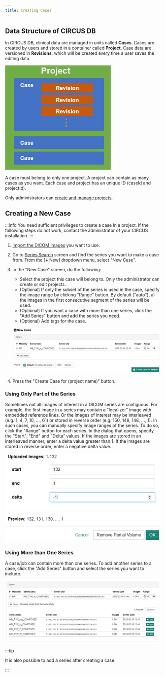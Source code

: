 ```yaml
---
title: Creating Cases
---
```


## Data Structure of CIRCUS DB

In CIRCUS DB, clinical data are managed in units called **Cases**. Cases are created by users and stored in a container called **Project**. Case data are versioned in **Revisions**, which will be created every time a user saves the editing data.

![Projects, Cases and Revisions](./db-data-structure.png)

A case must belong to only one project. A project can contain as many cases as you want. Each case and project has an unique ID (caseId and projectId).

Only administrators can [create and manage projects](../admin/project-settings.md).

## Creating a New Case

:::info
You need sufficient privileges to create a case in a project. If the following steps do not work, contact the administrator of your CIRCUS installation.
:::

1. [Import the DICOM images](./series-import.md) you want to use.

1. Go to [Series Search](./series-search.md) screen and find the series you want to make a case from. From the [+ New] dropdown menu, select "New Case".

1. In the "New Case" screen, do the following:

   - Select the project this case will belong to. Only the administrator can create or edit projects.
   - (Optional) If only the subset of the series is used in the case, specify the image range by clicking "Range" button. By default ("auto"), all the images in the first consecutive segment of the series will be used.
   - (Optional) If you want a case with more than one series, click the "Add Series" button and add the series you need.
   - (Optional) Add tags for the case.

   ![New Case](new-case.png)

1. Press the "Create Case for (project name)" button.

### Using Only Part of the Series

Sometimes not all images of interest in a DICOM series are contiguous. For example, the first image in a series may contain a "localizer" image with embedded reference lines. Or the images of interest may be interleaved (e.g. 1, 4, 7, 10, ..., 61) or stored in reverse order (e.g. 150, 149, 148, ..., 1). In such cases, you can manually specify image ranges of the series. To do so, click the "Range" button for each series. In the dialog that opens, specify the "Start", "End" and "Delta" values. If the images are stored in an interleaved manner, enter a delta value greater than 1. If the images are stored in reverse order, enter a negative delta value.

![Partial volume setting](partial-volume-dialog.png)

### Using More than One Series

A case/job can contain more than one series. To add another series to a case, click the "Add Series" button and select the series you want to include.

![Add DICOM series](add-dicom-series.png)

:::tip

It is also possible to add a series after creating a case.

:::

